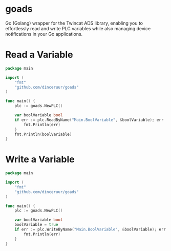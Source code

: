 # goads
Go (Golang) wrapper for the Twincat ADS library, enabling you to effortlessly read and write PLC variables while also managing device notifications in your Go applications.

# Read a Variable

```go
package main

import (
	"fmt"
	"github.com/dinceruur/goads"
)

func main() {
	plc := goads.NewPLC()

	var boolVariable bool
	if err := plc.ReadByName("Main.BoolVariable", &boolVariable); err != nil {
		fmt.Println(err)
	}
	fmt.Println(boolVariable)
}
```

# Write a Variable

```go
package main

import (
	"fmt"
	"github.com/dinceruur/goads"
)

func main() {
	plc := goads.NewPLC()

	var boolVariable bool
	boolVariable = true
	if err := plc.WriteByName("Main.BoolVariable", &boolVariable); err != nil {
		fmt.Println(err)
	}
}
```
